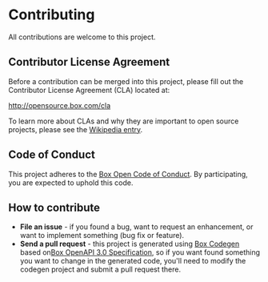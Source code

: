 # Contributing

All contributions are welcome to this project.

## Contributor License Agreement

Before a contribution can be merged into this project, please fill out the Contributor License Agreement (CLA) located at:

http://opensource.box.com/cla

To learn more about CLAs and why they are important to open source projects, please see the [Wikipedia entry](http://en.wikipedia.org/wiki/Contributor_License_Agreement).

## Code of Conduct

This project adheres to the [Box Open Code of Conduct](http://opensource.box.com/code-of-conduct/). By participating, you are expected to uphold this code.

## How to contribute

- **File an issue** - if you found a bug, want to request an enhancement, or want to implement something (bug fix or feature).
- **Send a pull request** - this project is generated using [Box Codegen](https://github.com/box/box-codegen) based on[Box OpenAPI 3.0 Specification](https://github.com/box/box-openapi), so if you want found something you want to change in the generated code, you'll need to modify the codegen project and submit a pull request there.
